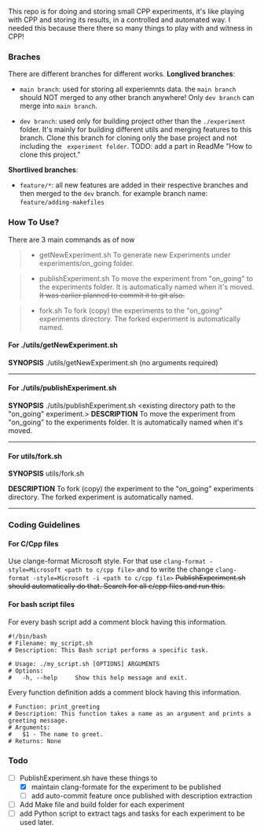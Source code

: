 This repo is for doing and storing small CPP experiments, it's like playing with CPP and storing its results, in a controlled and automated way.
I needed this because there there so many things to play with and witness in CPP!

### **Braches**
There are different branches for different works.
**Longlived branches**:
* ```main branch```: used for storing all experiemnts data.
the ```main branch``` should NOT merged to any other branch anywhere!
Only ```dev branch``` can merge into ```main branch```.

* ```dev branch```: used only for building project other than the ```./experiment``` folder. It's mainly for building different utils and merging features to this branch.
Clone this branch for cloning only the base project and not including the ``` experiment folder```.
TODO: add a part in ReadMe "How to clone this project."


**Shortlived branches**:
* ```feature/*```: all new features are added in their respective branches and then merged to the ```dev``` branch. for example branch name: ```feature/adding-makefiles```



### **How To Use?** 
There are 3 main commands as of now

> * getNewExperiment.sh To generate new Experiments under experiments/on_going folder.

> * publishExperiment.sh To move the experiment from "on_going" to the experiments folder. It is automatically named when it's moved.
~~It was earlier planned to commit it to git also.~~

> * fork.sh To fork (copy) the experiments to the "on_going" experiments directory. The forked experiment is automatically named.

#### **For ./utils/getNewExperiment.sh**

**SYNOPSIS**
    ./utils/getNewExperiment.sh (no arguments required)
    
----

    
#### **For ./utils/publishExperiment.sh**
**SYNOPSIS**
    ./utils/publishExperiment.sh <existing directory path to the "on_going" experiment.>
**DESCRIPTION**
To move the experiment from "on_going" to the experiments folder. It is automatically named when it's moved.



----

#### **For utils/fork.sh**
**SYNOPSIS**
    utils/fork.sh <existing directory path to the experiment.>
    
**DESCRIPTION**
To fork (copy) the experiment to the "on_going" experiments directory. The forked experiment is automatically named.

----

### **Coding Guidelines**

#### **For C/Cpp files**
Use clange-format Microsoft style.
For that use 
```clang-format -style=Microsoft <path to c/cpp file>```
and to write the change
```clang-format -style=Microsoft -i <path to c/cpp file>```
~~PublishExperiment.sh should automatically do that. Search for all c/cpp files and run this.~~
    
#### **For bash script files**
For every bash script add a comment block having this information.

```
#!/bin/bash
# Filename: my_script.sh
# Description: This Bash script performs a specific task.

# Usage: ./my_script.sh [OPTIONS] ARGUMENTS
# Options:
#   -h, --help     Show this help message and exit.
```

Every function definition adds a comment block having this information.

```
# Function: print_greeting
# Description: This function takes a name as an argument and prints a greeting message.
# Arguments:
#   $1 - The name to greet.
# Returns: None
```


### **Todo**
- [ ] PublishExperiment.sh have these things to
    - [x] maintain clang-formate for the experiment to be published
    - [ ] add auto-commit feature once published with description extraction
- [ ] Add Make file and build folder for each experiment
- [ ] add Python script to extract tags and tasks for each experiment to be used later.
